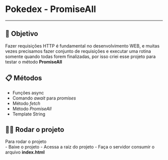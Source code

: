 <h1>Pokedex - PromiseAll</h1>
<hr>
<h2>🎯 Objetivo</h2>
<p>
  Fazer requisições HTTP é fundamental no desenvolvimento WEB, e muitas vezes precisamos fazer conjunto de requisições e executar uma rotina somente quando todas forem finalizadas, por isso criei esse projeto para testar o método <b>PromiseAll</b>
  
<h2>📋 Métodos</h2>
<ul>
  <li>Funções async</li>
  <li>Comando <i>await</i> para <i>promises</i></li>
  <li>Método <i>fetch</i></li>
  <li>Método <i>PromiseAll</i></li>
  <li>Template String</li>
</ul>

<h2>👨‍💻 Rodar o projeto</h2>
Para rodar o projeto<br>
- Baixe o projeto
- Acessa a raiz do projeto
- Faça o servidor consumir o arquivo <b>index.html</b>

